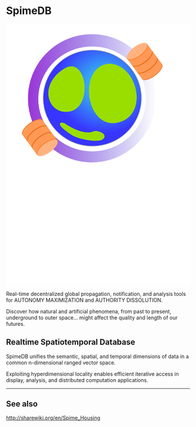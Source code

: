 # SpimeDB

![SpimeDB Logo](https://raw.githubusercontent.com/automenta/spimedb/master/data/spimedb_logo.svg)

Real-time decentralized global propagation, notification, and analysis tools for AUTONOMY MAXIMIZATION and AUTHORITY DISSOLUTION.

Discover how natural and artificial phenomena, from past to present, underground to outer space... might affect the quality and length of our futures.

## Realtime Spatiotemporal Database

SpimeDB unifies the semantic, spatial, and temporal dimensions of data in a common n-dimensional ranged vector space.

Exploiting hyperdimensional locality enables efficient iterative access in display, analysis, and distributed computation applications.

----

## See also
http://sharewiki.org/en/Spime_Housing
